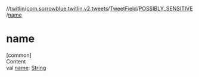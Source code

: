 //[twitlin](../../../index.md)/[com.sorrowblue.twitlin.v2.tweets](../../index.md)/[TweetField](../index.md)/[POSSIBLY_SENSITIVE](index.md)/[name](name.md)



# name  
[common]  
Content  
val [name](name.md): [String](https://kotlinlang.org/api/latest/jvm/stdlib/kotlin/-string/index.html)  



